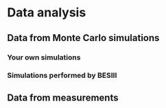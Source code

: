 # Data analysis

## Data from Monte Carlo simulations

### Your own simulations

### Simulations performed by BESIII

## Data from measurements

